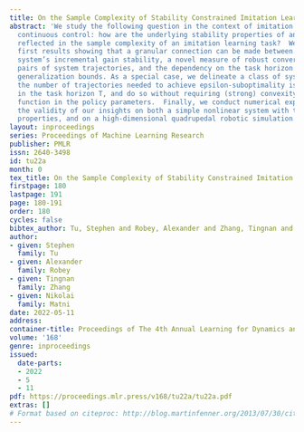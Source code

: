 ```yaml
---
title: On the Sample Complexity of Stability Constrained Imitation Learning
abstract: 'We study the following question in the context of imitation learning for
  continuous control: how are the underlying stability properties of an expert policy
  reflected in the sample complexity of an imitation learning task?  We provide the
  first results showing that a granular connection can be made between the expert
  system’s incremental gain stability, a novel measure of robust convergence between
  pairs of system trajectories, and the dependency on the task horizon T of the resulting
  generalization bounds. As a special case, we delineate a class of systems for which
  the number of trajectories needed to achieve epsilon-suboptimality is sublinear
  in the task horizon T, and do so without requiring (strong) convexity of the loss
  function in the policy parameters.  Finally, we conduct numerical experiments demonstrating
  the validity of our insights on both a simple nonlinear system with tunable stability
  properties, and on a high-dimensional quadrupedal robotic simulation.'
layout: inproceedings
series: Proceedings of Machine Learning Research
publisher: PMLR
issn: 2640-3498
id: tu22a
month: 0
tex_title: On the Sample Complexity of Stability Constrained Imitation Learning
firstpage: 180
lastpage: 191
page: 180-191
order: 180
cycles: false
bibtex_author: Tu, Stephen and Robey, Alexander and Zhang, Tingnan and Matni, Nikolai
author:
- given: Stephen
  family: Tu
- given: Alexander
  family: Robey
- given: Tingnan
  family: Zhang
- given: Nikolai
  family: Matni
date: 2022-05-11
address:
container-title: Proceedings of The 4th Annual Learning for Dynamics and Control Conference
volume: '168'
genre: inproceedings
issued:
  date-parts:
  - 2022
  - 5
  - 11
pdf: https://proceedings.mlr.press/v168/tu22a/tu22a.pdf
extras: []
# Format based on citeproc: http://blog.martinfenner.org/2013/07/30/citeproc-yaml-for-bibliographies/
---
```

